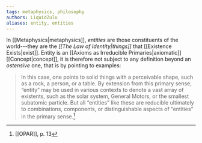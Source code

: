 ```yaml
---
tags: metaphysics, philosophy
authors: LiquidZulu
aliases: entity, entities
---
```


In [[Metaphysics|metaphysics]], *entities* are those constituents of the world---they are the *[[The Law of Identity|things]]* that [[Existence Exists|exist]]. Entity is an [[Axioms as Irreducible Primaries|axiomatic]] [[Concept|concept]], it is therefore not subject to any definition beyond an *ostensive* one, that is by pointing to examples:

>In this case, one points to solid things with a perceivable shape, such as a rock, a person, or a table. By extension from this primary sense, “entity” may be used in various contexts to denote a vast array of existents, such as the solar system, General Motors, or the smallest subatomic particle. But all “entities” like these are reducible ultimately to combinations, components, or distinguishable aspects of “entities” in the primary sense.[^1]

[^1]: [[OPAR]], p. 13